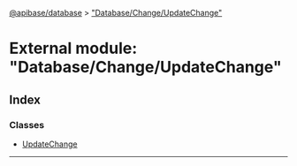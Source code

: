 [@apibase/database](../README.md) > ["Database/Change/UpdateChange"](../modules/_database_change_updatechange_.md)

# External module: "Database/Change/UpdateChange"

## Index

### Classes

* [UpdateChange](../classes/_database_change_updatechange_.updatechange.md)

---

